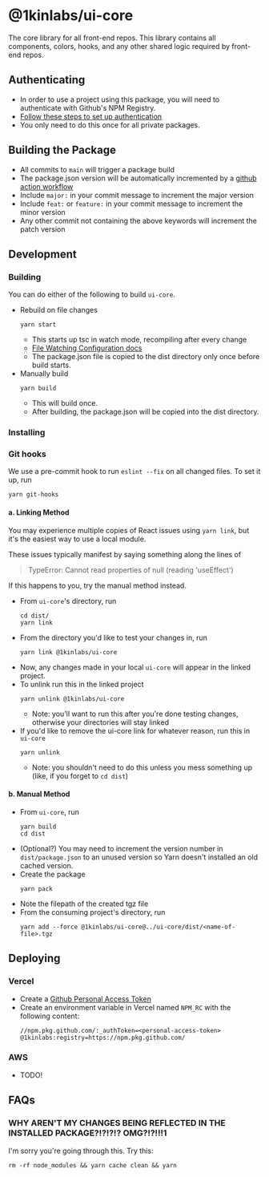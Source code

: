 # @1kinlabs/ui-core
The core library for all front-end repos. This library contains all components, colors, hooks, and any other shared logic required by front-end repos.

## Authenticating
* In order to use a project using this package, you will need to authenticate with Github's NPM Registry.
* [Follow these steps to set up authentication](https://1kin.atlassian.net/wiki/spaces/SD/pages/2686990/Github+NPM+Registry+Setup)
* You only need to do this once for all private packages.

## Building the Package
* All commits to `main` will trigger a package build
* The package.json version will be automatically incremented by a [github action workflow](https://github.com/phips28/gh-action-bump-version)
* Include `major:` in your commit message to increment the major version
* Include `feat:` or `feature:` in your commit message to increment the minor version
* Any other commit not containing the above keywords will increment the patch version

## Development
### Building
You can do either of the following to build `ui-core`.
* Rebuild on file changes
    ```
    yarn start
    ```
    - This starts up tsc in watch mode, recompiling after every change
    - [File Watching Configuration docs](https://www.typescriptlang.org/docs/handbook/configuring-watch.html)
    - The package.json file is copied to the dist directory only once before build starts.
* Manually build
    ```
    yarn build
    ```
    - This will build once.
    - After building, the package.json will be copied into the dist directory.

### Installing
### Git hooks
We use a pre-commit hook to run `eslint --fix` on all changed files.
To set it up, run
```
yarn git-hooks
```

#### a. Linking Method
You may experience multiple copies of React issues using `yarn link`,
but it's the easiest way to use a local module.

These issues typically manifest by saying something along the lines of
> TypeError: Cannot read properties of null (reading 'useEffect')

If this happens to you, try the manual method instead.

* From `ui-core`'s directory, run
    ```
    cd dist/
    yarn link
    ```
* From the directory you'd like to test your changes in, run
    ```
    yarn link @1kinlabs/ui-core
    ```
* Now, any changes made in your local `ui-core` will appear in the linked project.
* To unlink run this in the linked project
    ```
    yarn unlink @1kinlabs/ui-core
    ```
    - Note: you'll want to run this after you're done testing changes, otherwise your directories will stay linked
* If you'd like to remove the ui-core link for whatever reason, run this in `ui-core`
    ```
    yarn unlink
    ```
    - Note: you shouldn't need to do this unless you mess something up
        (like, if you forget to `cd dist`)

#### b. Manual Method
* From `ui-core`, run
    ```
    yarn build
    cd dist
    ```
* (Optional?) You may need to increment the version number in `dist/package.json` to an unused version so Yarn doesn't installed an old cached version.
* Create the package
    ```
    yarn pack
    ```
* Note the filepath of the created tgz file
* From the consuming project's directory, run
    ```
    yarn add --force @1kinlabs/ui-core@../ui-core/dist/<name-of-file>.tgz
    ```

## Deploying
### Vercel
* Create a [Github Personal Access Token](https://docs.github.com/en/authentication/keeping-your-account-and-data-secure/managing-your-personal-access-tokens)
* Create an environment variable in Vercel named `NPM_RC` with the following content:
    ```
    //npm.pkg.github.com/:_authToken=<personal-access-token>
    @1kinlabs:registry=https://npm.pkg.github.com/
    ```

### AWS
* TODO!


## FAQs
### WHY AREN'T MY CHANGES BEING REFLECTED IN THE INSTALLED PACKAGE?!?!?!? OMG?!?!!!1
I'm sorry you're going through this. Try this:
```
rm -rf node_modules && yarn cache clean && yarn
```
